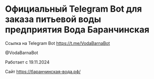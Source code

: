 
# Официальный Telegram Bot для заказа питьевой воды предприятия Вода Баранчинская
Ссылка на Telegram Bot https://t.me/VodaBarnaBot

@VodaBarnaBot

Работает с 19.11.2024

Сайт https://баранчинская-вода.рф/<!-- описание  -->




